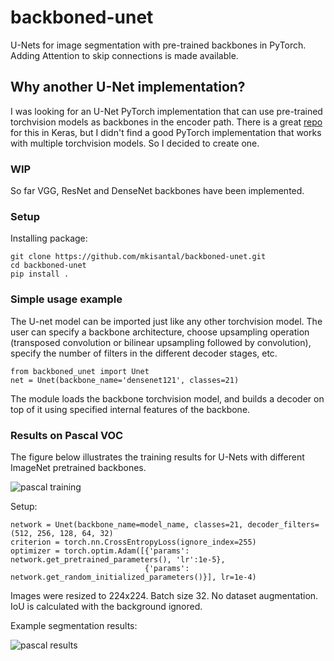 # backboned-unet
U-Nets for image segmentation with pre-trained backbones in PyTorch. Adding Attention to skip connections is made available.

## Why another U-Net implementation?
I was looking for an U-Net PyTorch implementation that can use pre-trained
torchvision models as backbones in the encoder path. There is a great
[repo](https://github.com/qubvel/segmentation_models)
for this in Keras, but I didn't find a good PyTorch implementation that works
with multiple torchvision models. So I decided to create one.

### WIP

So far VGG, ResNet and DenseNet backbones have been implemented.

### Setup

Installing package:

    git clone https://github.com/mkisantal/backboned-unet.git
    cd backboned-unet
    pip install .

### Simple usage example
The U-net model can be imported just like any other torchvision model. The user can specify
a backbone architecture, choose upsampling operation (transposed convolution or bilinear upsampling
followed by convolution), specify the number of filters in the different decoder stages, etc.

    from backboned_unet import Unet
    net = Unet(backbone_name='densenet121', classes=21)
    
The module loads the backbone torchvision model, and builds a decoder on top of it using specified
internal features of the backbone.


### Results on Pascal VOC

The figure below illustrates the training results for U-Nets with different ImageNet pretrained backbones.

![pascal training](images/model_ious.png?raw=true "Pascal VOC training results")

Setup:

    network = Unet(backbone_name=model_name, classes=21, decoder_filters=(512, 256, 128, 64, 32)
    criterion = torch.nn.CrossEntropyLoss(ignore_index=255)
    optimizer = torch.optim.Adam([{'params': network.get_pretrained_parameters(), 'lr':1e-5},
                                  {'params': network.get_random_initialized_parameters()}], lr=1e-4)
    
Images were resized to 224x224. Batch size 32. No dataset augmentation. IoU is calculated with the background ignored.

Example segmentation results:

![pascal results](images/examples.png?raw=true "Example segmentations from Pascal")
